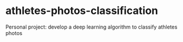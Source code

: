 # athletes-photos-classification
Personal project: develop a deep learning algorithm to classify athletes photos
